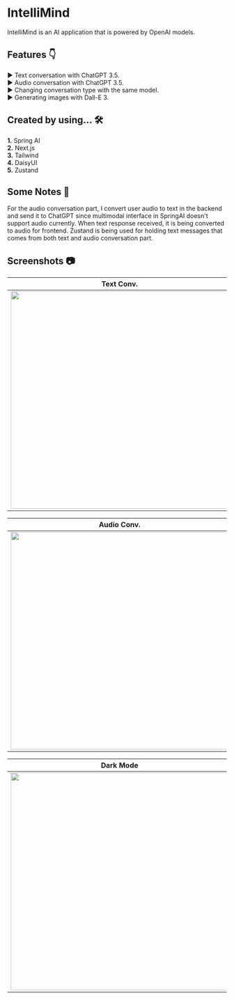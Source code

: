 # IntelliMind

IntelliMind is an AI application that is powered by OpenAI models.

## Features 👇

► Text conversation with ChatGPT 3.5.<br/>
► Audio conversation with ChatGPT 3.5.<br/>
► Changing conversation type with the same model.<br/>
► Generating images with Dall-E 3.<br/>

## Created by using... 🛠

**1.** Spring AI<br/>
**2.** Next.js<br/>
**3.** Tailwind<br/>
**4.** DaisyUI<br/>
**5.** Zustand<br/>

## Some Notes 📝

For the audio conversation part, I convert user audio to text in the backend and send it to 
ChatGPT since multimodal interface in SpringAI doesn't support audio currently. 
When text response received, it is being converted to audio for frontend.
Zustand is being used for holding text messages that comes from both text and audio conversation part.

## Screenshots 📷  

| Text Conv. |
| ------------- |
| <img src="https://github.com/user-attachments/assets/8ce37365-d349-4c4d-98ef-6912f242823b" width="500px"> |

| Audio Conv. |
| ------------- |
| <img src="https://github.com/user-attachments/assets/ef77370d-fcef-49a8-bf4b-b06ad5750bf1" width="500px"> |

| Dark Mode |
| ------------- |
| <img src="https://github.com/user-attachments/assets/4443beb1-d22b-439e-bd42-7853419bd0eb" width="500px"> |
